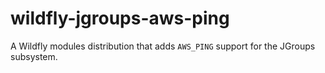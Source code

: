 wildfly-jgroups-aws-ping
========================

A Wildfly modules distribution that adds `AWS_PING` support for the JGroups
subsystem.
